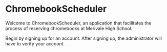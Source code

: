# ChromebookScheduler
Welcome to ChromebookScheduler, an application that facilitates the process of reserving chromebooks at Merivale High School.

Begin by signing up for an account. After signing up, the administrator will have to verify your account.

